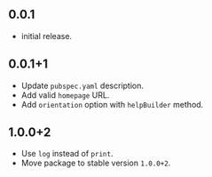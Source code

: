 ## 0.0.1

- initial release.

## 0.0.1+1

- Update `pubspec.yaml` description.
- Add valid `homepage` URL.
- Add `orientation` option with `helpBuilder` method.

## 1.0.0+2

- Use `log` instead of `print`.
- Move package to stable version `1.0.0+2`.
